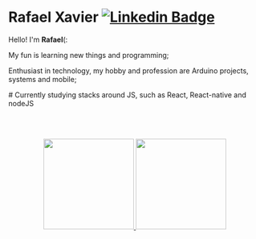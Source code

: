 


# Rafael Xavier [![Linkedin Badge](https://img.shields.io/badge/Linkedin-009?style=for-the-badge&logo=linkedin&logoColor=white)](https://www.linkedin.com/in/rafael-xavier-b263a5a0/)

<div>
<p>Hello! I'm <strong>Rafael</strong>(: </p>
<p>My fun is learning new things and programming;</p>
<p>Enthusiast in technology, my hobby and profession are Arduino projects, systems and mobile;</p>
# Currently studying stacks around JS, such as React, React-native and nodeJS
</div>

<br><br>

<div align="center" >
  <a href="https://github.com/rafaxavier">
  <img height="180em" src="https://github-readme-stats.vercel.app/api?username=rafaxavier&show_icons=true&theme=dracula&include_all_commits=true&count_private=true"/>
  <img height="180em" src="https://github-readme-stats.vercel.app/api/top-langs/?username=rafaxavier&layout=compact&langs_count=10&theme=dracula"/>
</div>

